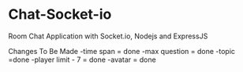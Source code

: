 # Chat-Socket-io

Room Chat Application with Socket.io, Nodejs and ExpressJS

Changes To Be Made
-time span = done
-max question = done
-topic =done
-player limit - 7 = done
-avatar = done
